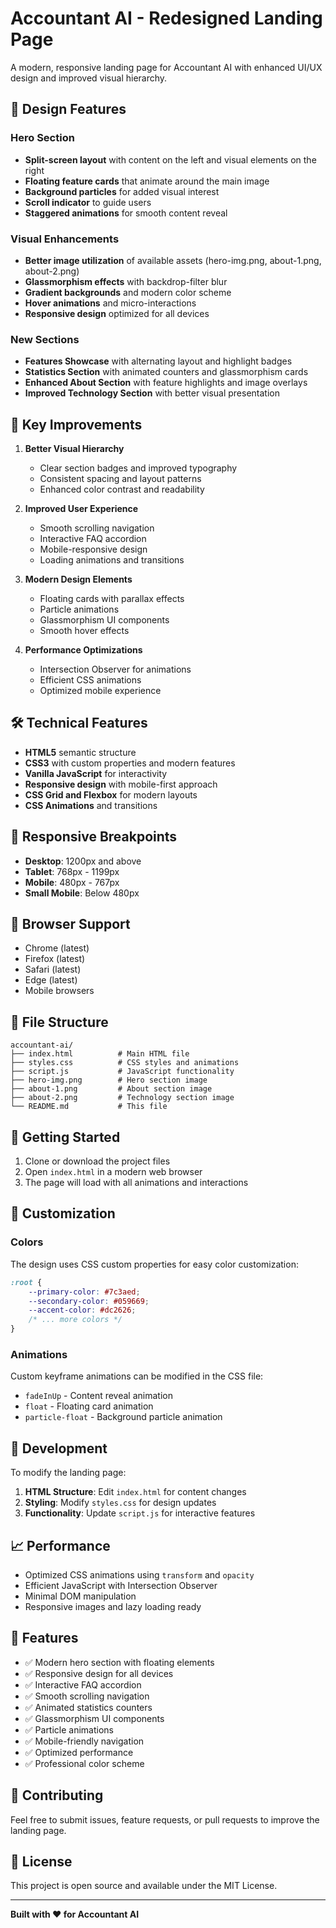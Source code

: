 # Accountant AI - Redesigned Landing Page

A modern, responsive landing page for Accountant AI with enhanced UI/UX design and improved visual hierarchy.

## 🎨 Design Features

### Hero Section
- **Split-screen layout** with content on the left and visual elements on the right
- **Floating feature cards** that animate around the main image
- **Background particles** for added visual interest
- **Scroll indicator** to guide users
- **Staggered animations** for smooth content reveal

### Visual Enhancements
- **Better image utilization** of available assets (hero-img.png, about-1.png, about-2.png)
- **Glassmorphism effects** with backdrop-filter blur
- **Gradient backgrounds** and modern color scheme
- **Hover animations** and micro-interactions
- **Responsive design** optimized for all devices

### New Sections
- **Features Showcase** with alternating layout and highlight badges
- **Statistics Section** with animated counters and glassmorphism cards
- **Enhanced About Section** with feature highlights and image overlays
- **Improved Technology Section** with better visual presentation

## 🚀 Key Improvements

1. **Better Visual Hierarchy**
   - Clear section badges and improved typography
   - Consistent spacing and layout patterns
   - Enhanced color contrast and readability

2. **Improved User Experience**
   - Smooth scrolling navigation
   - Interactive FAQ accordion
   - Mobile-responsive design
   - Loading animations and transitions

3. **Modern Design Elements**
   - Floating cards with parallax effects
   - Particle animations
   - Glassmorphism UI components
   - Smooth hover effects

4. **Performance Optimizations**
   - Intersection Observer for animations
   - Efficient CSS animations
   - Optimized mobile experience

## 🛠️ Technical Features

- **HTML5** semantic structure
- **CSS3** with custom properties and modern features
- **Vanilla JavaScript** for interactivity
- **Responsive design** with mobile-first approach
- **CSS Grid and Flexbox** for modern layouts
- **CSS Animations** and transitions

## 📱 Responsive Breakpoints

- **Desktop**: 1200px and above
- **Tablet**: 768px - 1199px
- **Mobile**: 480px - 767px
- **Small Mobile**: Below 480px

## 🎯 Browser Support

- Chrome (latest)
- Firefox (latest)
- Safari (latest)
- Edge (latest)
- Mobile browsers

## 📁 File Structure

```
accountant-ai/
├── index.html          # Main HTML file
├── styles.css          # CSS styles and animations
├── script.js           # JavaScript functionality
├── hero-img.png        # Hero section image
├── about-1.png         # About section image
├── about-2.png         # Technology section image
└── README.md           # This file
```

## 🚀 Getting Started

1. Clone or download the project files
2. Open `index.html` in a modern web browser
3. The page will load with all animations and interactions

## 🎨 Customization

### Colors
The design uses CSS custom properties for easy color customization:
```css
:root {
    --primary-color: #7c3aed;
    --secondary-color: #059669;
    --accent-color: #dc2626;
    /* ... more colors */
}
```

### Animations
Custom keyframe animations can be modified in the CSS file:
- `fadeInUp` - Content reveal animation
- `float` - Floating card animation
- `particle-float` - Background particle animation

## 🔧 Development

To modify the landing page:

1. **HTML Structure**: Edit `index.html` for content changes
2. **Styling**: Modify `styles.css` for design updates
3. **Functionality**: Update `script.js` for interactive features

## 📈 Performance

- Optimized CSS animations using `transform` and `opacity`
- Efficient JavaScript with Intersection Observer
- Minimal DOM manipulation
- Responsive images and lazy loading ready

## 🎉 Features

- ✅ Modern hero section with floating elements
- ✅ Responsive design for all devices
- ✅ Interactive FAQ accordion
- ✅ Smooth scrolling navigation
- ✅ Animated statistics counters
- ✅ Glassmorphism UI components
- ✅ Particle animations
- ✅ Mobile-friendly navigation
- ✅ Optimized performance
- ✅ Professional color scheme

## 🤝 Contributing

Feel free to submit issues, feature requests, or pull requests to improve the landing page.

## 📄 License

This project is open source and available under the MIT License.

---

**Built with ❤️ for Accountant AI** 